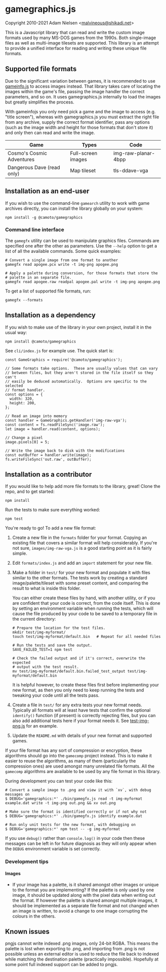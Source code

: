 # gamegraphics.js
Copyright 2010-2021 Adam Nielsen <<malvineous@shikadi.net>>  

This is a Javascript library that can read and write the custom image formats
used by many MS-DOS games from the 1990s.  Both single-image files as well as
multi-image tilesets are supported.  This library is an attempt to provide a
unified interface for reading and writing these unique file formats.

## Supported file formats

Due to the significant variation between games, it is recommended to use
[gameinfo.js](https://github.com/Malvineous/gameinfojs) to access images
instead.  That library takes care of locating the images within the game's file,
passing the image handler the correct parameters, and so on.  It uses
gamegraphics.js internally to load the images but greatly simplifies the
process.

With gameinfojs you only need pick a game and the image to access (e.g. "title
screen"), whereas with gamegraphics.js you must extract the right file from any
archive, supply the correct format identifier, pass any options (such as the
image width and height for those formats that don't store it) and only then can
read and write the image.

| Game                      | Types                    | Code                  |
|---------------------------|--------------------------|-----------------------|
| Cosmo's Cosmic Adventures | Full-screen images       | img-raw-planar-4bpp   |
| Dangerous Dave (read only)| Map tileset              | tls-ddave-vga         |

## Installation as an end-user

If you wish to use the command-line `gamearch` utility to work with
game archives directly, you can install the library globally on your
system:

    npm install -g @camoto/gamegraphics

### Command line interface

The `gamegfx` utility can be used to manipulate graphics files.  Commands are
specified one after the other as parameters.  Use the `--help` option to get a
list of all the available commands.  Some quick examples:

    # Convert a single image from one format to another
    gamegfx read apogee.pcx write -t img-png apogee.png
    
    # Apply a palette during conversion, for those formats that store the
    # palette in an separate file.
    gamegfx read apogee.raw readpal apogee.pal write -t img-png apogee.png

To get a list of supported file formats, run:

    gamegfx --formats

## Installation as a dependency

If you wish to make use of the library in your own project, install it
in the usual way:

    npm install @camoto/gamegraphics

See `cli/index.js` for example use.  The quick start is:

    const GameGraphics = require('@camoto/gamegraphics');
    
    // Some formats take options.  These are usually values that can vary
    // between files, but they aren't stored in the file itself so they can't
    // easily be deduced automatically.  Options are specific to the selected
    // format handler.
    const options = {
      width: 320,
      height: 200,
    };
    
    // Read an image into memory
    const handler = GameGraphics.getHandler('img-raw-vga');
    const content = fs.readFileSync('image.raw');
    let image = handler.read(content, options);
    
    // Change a pixel
    image.pixels[0] = 5;
    
    // Write the image back to disk with the modifications
    const outBuffer = handler.write(image);
    fs.writeFileSync('out.raw', outBuffer);

## Installation as a contributor

If you would like to help add more file formats to the library, great!
Clone the repo, and to get started:

    npm install

Run the tests to make sure everything worked:

    npm test

You're ready to go!  To add a new file format:

 1. Create a new file in the `formats` folder for your format.  Copying an
    existing file that covers a similar format will help considerably.  If
    you're not sure, `images/img-raw-vga.js` is a good starting point as it is
    fairly simple.
    
 2. Edit `formats/index.js` and add an `import` statement for your new file.
    
 3. Make a folder in `test/` for your new format and populate it with
    files similar to the other formats.  The tests work by creating
    a standard image/palette/tileset with some preset content, and
    comparing the result to what is inside this folder.
    
    You can either create these files by hand, with another utility, or if
    you are confident that your code is correct, from the code itself.  This is
    done by setting an environment variable when running the tests, which will
    cause the file produced by your code to be saved to a temporary file in the
    current directory:
    
        # Prepare the location for the test files.
        mkdir test/img-myformat/
        touch test/img-myformat/default.bin   # Repeat for all needed files
        
        # Run the tests and save the output.
        SAVE_FAILED_TEST=1 npm test
        
        # Check the failed output and if it's correct, overwrite the expected
        # output with the test result.
        mv test/img-myformat/default.bin.failed_test_output test/img-myformat/default.bin
    
    It is helpful however, to create these files first before implementing your
    new format, as then you only need to keep running the tests and tweaking
    your code until all the tests pass.
    
 4. Create a file in `test/` for any extra tests your new format needs.
    Typically all formats will at least have tests that confirm the optional
    `identify()` function (if present) is correctly rejecting files, but you
    can also add additional tests here if your format needs it.  See
    [test-img-png.js](test/test-img-png.js) for an example.
    
 5. Update the `README.md` with details of your new format and supported games.

If your file format has any sort of compression or encryption, these algorithms
should go into the `gamecomp` project instead.  This is to make it easier to
reuse the algorithms, as many of them (particularly the compression ones) are
used amongst many unrelated file formats.  All the `gamecomp` algorithms are
available to be used by any file format in this library.

During development you can test your code like this:

    # Convert a sample image to .png and view it with `xv`, with debug messages on
    $ DEBUG='gamegraphics:*' ./bin/gamegfx.js read -t img-myformat example.dat write -t img-png out.png && xv out.png

    # Make sure the format is identified correctly or if not why not
    $ DEBUG='gamegraphics:*' ./bin/gamegfx.js identify example.dat

    # Run only unit tests for the new format, with debugging on
    $ DEBUG='gamegraphics:*' npm test -- -g img-myformat

If you use `debug()` rather than `console.log()` in your code then these
messages can be left in for future diagnosis as they will only appear when the
`DEBUG` environment variable is set correctly.

### Development tips

#### Images

 * If your image has a palette, is it shared amongst other images or unique to
   the format you are implementing?  If the palette is only used by one image,
   it should be updated along with the pixel data when writing out the format.
   If however the palette is shared amongst multiple images, it should be
   implemented as a separate file format and not changed when an image is
   written, to avoid a change to one image corrupting the colours in the others.

## Known issues

pngjs cannot write indexed .png images, only 24-bit RGBA.  This means the
palette is lost when exporting to .png, and importing from .png is not possible
unless an external editor is used to reduce the file back to indexed while
matching the destination palette (practically impossible).  Hopefully at some
point full indexed support can be added to pngjs.
